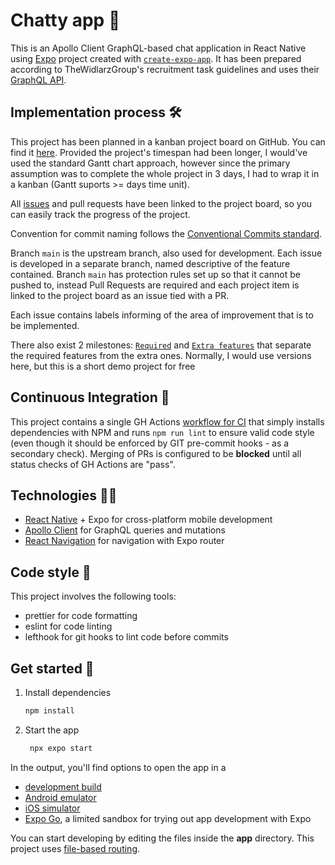 # Chatty app 🦀

This is an Apollo Client GraphQL-based chat application in React Native using [Expo](https://expo.dev) project created with [`create-expo-app`](https://www.npmjs.com/package/create-expo-app). It has been prepared according to TheWidlarzGroup's recruitment task guidelines and uses their [GraphQL API](https://chat.thewidlarzgroup.com/api/graphql).

## Implementation process 🛠️

This project has been planned in a kanban project board on GitHub. You can find it [here](https://github.com/users/Xintre/projects/1). Provided the project's timespan had been longer, I would've used the standard Gantt chart approach, however since the primary assumption was to complete the whole project in 3 days, I had to wrap it in a kanban (Gantt suports >= days time unit).

All [issues](https://github.com/Xintre/chatty-app/issues) and pull requests have been linked to the project board, so you can easily track the progress of the project.

Convention for commit naming follows the [Conventional Commits standard](https://www.conventionalcommits.org/en/v1.0.0/).

Branch `main` is the upstream branch, also used for development. Each issue is developed in a separate branch, named descriptive of the feature contained. Branch `main` has protection rules set up so that it cannot be pushed to, instead Pull Requests are required and each project item is linked to the project board as an issue tied with a PR.

Each issue contains labels informing of the area of improvement that is to be implemented.

There also exist 2 milestones: [`Required`](https://github.com/Xintre/chatty-app/milestone/1) and [`Extra features`](https://github.com/Xintre/chatty-app/milestone/2) that separate the required features from the extra ones. Normally, I would use versions here, but this is a short demo project for free

## Continuous Integration 🔄

This project contains a single GH Actions [workflow for CI](./.github/workflows/ci.yml) that simply installs dependencies with NPM and runs `npm run lint` to ensure valid code style (even though it should be enforced by GIT pre-commit hooks - as a secondary check). Merging of PRs is configured to be **blocked** until all status checks of GH Actions are "pass".

## Technologies 🧑‍💻

- [React Native](https://reactnative.dev) + Expo for cross-platform mobile development
- [Apollo Client](https://www.apollographql.com/docs/react/) for GraphQL queries and mutations
- [React Navigation](https://reactnavigation.org) for navigation with Expo router

## Code style 💫

This project involves the following tools:

- prettier for code formatting
- eslint for code linting
- lefthook for git hooks to lint code before commits

## Get started 🚀

1. Install dependencies

   ```bash
   npm install
   ```

2. Start the app

   ```bash
    npx expo start
   ```

In the output, you'll find options to open the app in a

- [development build](https://docs.expo.dev/develop/development-builds/introduction/)
- [Android emulator](https://docs.expo.dev/workflow/android-studio-emulator/)
- [iOS simulator](https://docs.expo.dev/workflow/ios-simulator/)
- [Expo Go](https://expo.dev/go), a limited sandbox for trying out app development with Expo

You can start developing by editing the files inside the **app** directory. This project uses [file-based routing](https://docs.expo.dev/router/introduction).
